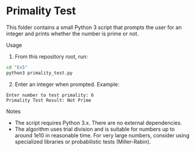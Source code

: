 # Primality Test

This folder contains a small Python 3 script that prompts the user for an integer
and prints whether the number is prime or not.

Usage

1. From this repository root, run:

```bash
cd "Ex5"
python3 primality_test.py
```

2. Enter an integer when prompted. Example:

```
Enter number to test primality: 6
Primality Test Result: Not Prime
```

Notes
- The script requires Python 3.x. There are no external dependencies.
- The algorithm uses trial division and is suitable for numbers up to around 1e10
  in reasonable time. For very large numbers, consider using specialized
  libraries or probabilistic tests (Miller-Rabin).
